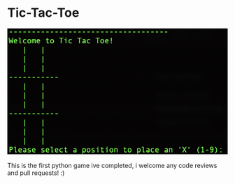 # Tic-Tac-Toe
<img src="./game.jpeg">

This is the first python game ive completed, i welcome any code reviews and pull requests! :)

      
